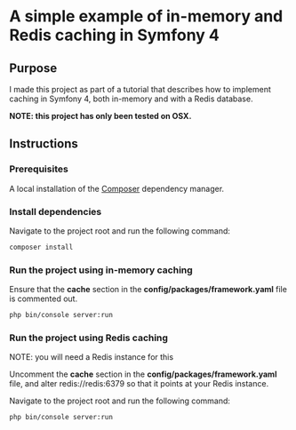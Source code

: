# A simple example of in-memory and Redis caching in Symfony 4 #

## Purpose ##

I made this project as part of a tutorial that describes how to implement caching in Symfony 4, both in-memory and with a Redis database.

**NOTE: this project has only been tested on OSX.**

## Instructions ##

### Prerequisites ###

A local installation of the [Composer](https://getcomposer.org/) dependency manager.

### Install dependencies ###

Navigate to the project root and run the following command:

```bash
composer install
```

### Run the project using in-memory caching ###

Ensure that the **cache** section in the **config/packages/framework.yaml** file is commented out.

```bash
php bin/console server:run
```

### Run the project using Redis caching ###

NOTE: you will need a Redis instance for this

Uncomment the **cache** section in the **config/packages/framework.yaml** file, and alter redis://redis:6379 so that it points at your Redis instance.

Navigate to the project root and run the following command:

```bash
php bin/console server:run
```
